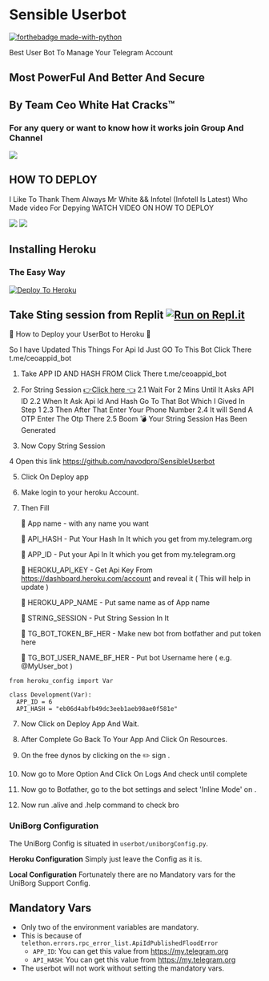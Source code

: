 # Sensible Userbot

<p align="center">


[![forthebadge made-with-python](http://ForTheBadge.com/images/badges/made-with-python.svg)](https://www.python.org/)



Best User Bot To Manage Your Telegram Account 
## Most PowerFul And Better And Secure

## By Team Ceo White Hat Cracks™

### For any query or want to know how it works join Group And Channel 

<a href="https://t.me/sensible_userbot"><img src="https://img.shields.io/badge/Join-Telegram%20Channel-red.svg?logo=Telegram"></a>

## HOW TO DEPLOY 

I Like To Thank Them Always Mr White && Infotel (Infotell Is Latest) Who Made video For Depying WATCH VIDEO ON HOW TO DEPLOY 

<a href="https://www.youtube.com/playlist?list=PLX1HgLA9qoirRYh8jrggvFfHbZVvF5W8B"><img src="https://img.shields.io/badge/How%20To-Deploy-red.svg?logo=Youtube"></a>
<a href="https://youtu.be/woeU5l76kHY"><img src="https://img.shields.io/badge/How%20To-Deploy-red.svg?logo=Youtube"></a>
## Installing Heroku 

### The Easy Way
[![Deploy To Heroku](https://www.herokucdn.com/deploy/button.svg)](https://heroku.com/deploy?template=https://github.com/navodpro/SensibleUserbot/)

Take Sting session from Replit
[![Run on Repl.it](https://repl.it/badge/github/spandey112/SensibleUserbot)](https://stringsession.sensibleuserbot.repl.run/)
-------------------------------------------------

🔺 How to Deploy your UserBot to Heroku 🔺

So I have Updated This Things For Api Id Just GO To This Bot Click There t.me/ceoappid_bot
1. Take APP ID AND HASH FROM Click There t.me/ceoappid_bot

2. For String Session [👉Click here 👈](https://sensibleuserbotstringsession.spandey112.repl.run/)
2.1 Wait For 2 Mins Until It Asks API ID 
2.2 When It Ask Api Id And Hash Go To That Bot Which I Gived In Step 1 
2.3 Then After That Enter Your Phone Number 
2.4 It will Send A OTP Enter The Otp There
2.5 Boom 💣 Your String Session Has Been Generated 

3. Now Copy String Session

4 Open this link https://github.com/navodpro/SensibleUserbot

5. Click On Deploy app

6. Make login to your heroku Account. 

7. Then Fill 

     🔹    App name - with any name you want 
       
     🔹    API_HASH  - Put Your Hash In It which you get from my.telegram.org

      🔹  APP_ID - Put your Api In It which you get from my.telegram.org

      🔹 HEROKU_API_KEY - Get Api Key From https://dashboard.heroku.com/account and reveal it ( This will help in update )

     🔹  HEROKU_APP_NAME - Put same name as of App name

     🔹  STRING_SESSION - Put String Session In It 

     🔹  TG_BOT_TOKEN_BF_HER - Make new bot from botfather and put token here

     🔹  TG_BOT_USER_NAME_BF_HER - Put bot Username here ( e.g.  @MyUser_bot )


```python3
from heroku_config import Var

class Development(Var):
  APP_ID = 6
  API_HASH = "eb06d4abfb49dc3eeb1aeb98ae0f581e"
```
7.  Now Click on Deploy App And Wait.

8.   After Complete Go Back To Your App And Click On Resources.

9.  On the free dynos by clicking on the ✏️ sign .

10.  Now go to More Option And Click On Logs And check until complete 

11.  Now go to Botfather, go to the bot settings and select 'Inline Mode' on .

12. Now run .alive and .help command to check bro

### UniBorg Configuration


The UniBorg Config is situated in `userbot/uniborgConfig.py`.

**Heroku Configuration**
Simply just leave the Config as it is.

**Local Configuration**
Fortunately there are no Mandatory vars for the UniBorg Support Config.

## Mandatory Vars

- Only two of the environment variables are mandatory.
- This is because of `telethon.errors.rpc_error_list.ApiIdPublishedFloodError`
    - `APP_ID`:   You can get this value from https://my.telegram.org
    - `API_HASH`:   You can get this value from https://my.telegram.org
- The userbot will not work without setting the mandatory vars.

